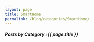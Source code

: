 ```yaml
---
layout: page
title: SmartHome
permalink: /blog/categories/SmartHome/
---
```


<h5> Posts by Category : {{ page.title }} </h5>

<div class="card">

</div>